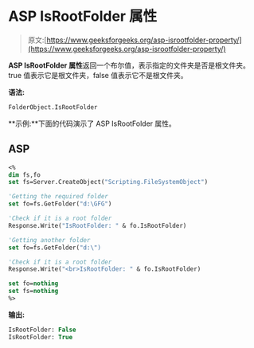 # ASP IsRootFolder 属性

> 原文:[https://www.geeksforgeeks.org/asp-isrootfolder-property/](https://www.geeksforgeeks.org/asp-isrootfolder-property/)

**ASP IsRootFolder 属性**返回一个布尔值，表示指定的文件夹是否是根文件夹。true 值表示它是根文件夹，false 值表示它不是根文件夹。

**语法:**

```vb
FolderObject.IsRootFolder
```

**示例:**下面的代码演示了 ASP IsRootFolder 属性。

## ASP

```vb
<%
dim fs,fo
set fs=Server.CreateObject("Scripting.FileSystemObject")

'Getting the required folder
set fo=fs.GetFolder("d:\GFG")

'Check if it is a root folder
Response.Write("IsRootFolder: " & fo.IsRootFolder)

'Getting another folder
set fo=fs.GetFolder("d:\")

'Check if it is a root folder
Response.Write("<br>IsRootFolder: " & fo.IsRootFolder)

set fo=nothing
set fs=nothing
%>
```

**输出:**

```vb
IsRootFolder: False
IsRootFolder: True
```